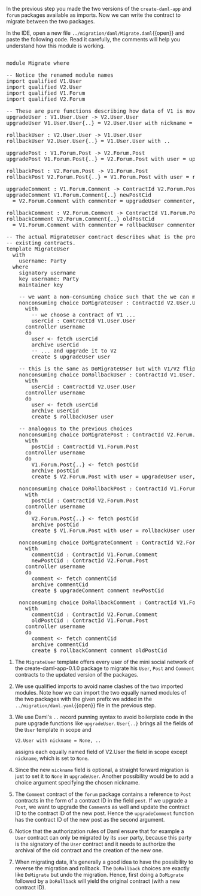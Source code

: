 In the previous step you made the two versions of the `create-daml-app` and `forum` packages
available as imports.  Now we can write the contract to migrate between the two packages.

In the IDE, open a new file `../migration/daml/Migrate.daml`{{open}} and paste the following code.
Read it carefully, the comments will help you understand how this module is working.

<pre class="file" data-filename="../migration/daml/Migrate.daml" data-target="append">

module Migrate where

-- Notice the renamed module names
import qualified V1.User
import qualified V2.User
import qualified V1.Forum
import qualified V2.Forum

-- These are pure functions describing how data of V1 is moved to V2 and back.
upgradeUser : V1.User.User -> V2.User.User
upgradeUser V1.User.User{..} = V2.User.User with nickname = None, ..

rollbackUser : V2.User.User -> V1.User.User
rollbackUser V2.User.User{..} = V1.User.User with ..

upgradePost : V1.Forum.Post -> V2.Forum.Post
upgradePost V1.Forum.Post{..} = V2.Forum.Post with user = upgradeUser user, ..

rollbackPost : V2.Forum.Post -> V1.Forum.Post
rollbackPost V2.Forum.Post{..} = V1.Forum.Post with user = rollbackUser user, ..

upgradeComment : V1.Forum.Comment -> ContractId V2.Forum.Post -> V2.Forum.Comment
upgradeComment V1.Forum.Comment{..} newPostCid
  = V2.Forum.Comment with commenter = upgradeUser commenter, post = newPostCid, ..

rollbackComment : V2.Forum.Comment -> ContractId V1.Forum.Post -> V1.Forum.Comment
rollbackComment V2.Forum.Comment{..} oldPostCid
  = V1.Forum.Comment with commenter = rollbackUser commenter, post = oldPostCid, ..

-- The actual MigrateUser contract describes what is the procedure and authorization to upgrade
-- existing contracts.
template MigrateUser
  with
    username: Party
  where
    signatory username
    key username: Party
    maintainer key

    -- we want a non-consuming choice such that the we can migrate/rollback more contracts.
    nonconsuming choice DoMigrateUser : ContractId V2.User.User
      with
        -- we choose a contract of V1 ...
        userCid : ContractId V1.User.User
      controller username
      do
        user <- fetch userCid
        archive userCid
        -- ... and upgrade it to V2
        create $ upgradeUser user

    -- this is the same as DoMigrateUser but with V1/V2 flipped.
    nonconsuming choice DoRollbackUser : ContractId V1.User.User
      with
        userCid : ContractId V2.User.User
      controller username
      do
        user <- fetch userCid
        archive userCid
        create $ rollbackUser user

    -- analogous to the previous choices
    nonconsuming choice DoMigratePost : ContractId V2.Forum.Post
      with
        postCid : ContractId V1.Forum.Post
      controller username
      do
        V1.Forum.Post{..} <- fetch postCid
        archive postCid
        create $ V2.Forum.Post with user = upgradeUser user, ..

    nonconsuming choice DoRollbackPost : ContractId V1.Forum.Post
      with
        postCid : ContractId V2.Forum.Post
      controller username
      do
        V2.Forum.Post{..} <- fetch postCid
        archive postCid
        create $ V1.Forum.Post with user = rollbackUser user, ..

    nonconsuming choice DoMigrateComment : ContractId V2.Forum.Comment
      with
        commentCid : ContractId V1.Forum.Comment
        newPostCid : ContractId V2.Forum.Post
      controller username
      do
        comment <- fetch commentCid
        archive commentCid
        create $ upgradeComment comment newPostCid

    nonconsuming choice DoRollbackComment : ContractId V1.Forum.Comment
      with
        commentCid : ContractId V2.Forum.Comment
        oldPostCid : ContractId V1.Forum.Post
      controller username
      do
        comment <- fetch commentCid
        archive commentCid
        create $ rollbackComment comment oldPostCid
</pre>

1. The `MigrateUser` template offers every user of the mini social network of the
   create-daml-app-0.1.0 package to migrate his `User`, `Post` and `Comment` contracts to the
   updated version of the packages.
1. We use qualified imports to avoid name clashes of the two imported modules. Note how we can
   import the two equally named modules of the two packages with the given prefix we added in the
   `../migration/daml.yaml`{{open}} file in the previous step.
1. We use Daml's `..` record punning syntax to avoid boilerplate code in the pure upgrade functions
   like `upgradeUser`. `User{..}` brings all the fields of the `User` template in scope and

   ```
   V2.User with nickname = None, ..
   ```

   assigns each equally named field of V2.User the field in scope except `nickname`, which is
   set to `None`.
1. Since the new `nickname` field is optional, a straight forward migration is just to set it to
   `None` in `upgradeUser`. Another possibility would be to add a choice argument specifying the
   chosen nickname.
1. The `Comment` contract of the `forum` package contains a reference to `Post` contracts in
   the form of a contract ID in the field `post`. If we upgrade a `Post`, we want to upgrade the
   `Comment`s as well and update the contract ID to the contract ID of the new post. Hence the
   `upgradeComment` function has the contract ID of the new post as the second argument.
1. Notice that the authorization rules of Daml ensure that for example a `User` contract can only
   be migrated by its `user` party, because this party is the signatory of the `User` contract and
   it needs to authorize the archival of the old contract and the creation of the new one.
1. When migrating data, it's generally a good idea to have the possibility to reverse the migration
   and rollback. The `DoRollback` choices are exactly like `DoMigrate` but undo the migration.
   Hence, first doing a `DoMigrate` followed by a `DoRollback` will yield the original contract
   (with a new contract ID).
